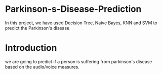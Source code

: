 # Parkinson-s-Disease-Prediction
In this project, we have used Decision Tree, Naive Bayes, KNN and SVM to predict the Parkinson's disease.

# Introduction
we are going to predict if a person is suffering from parkinson's disease based on the audio/voice measures.
